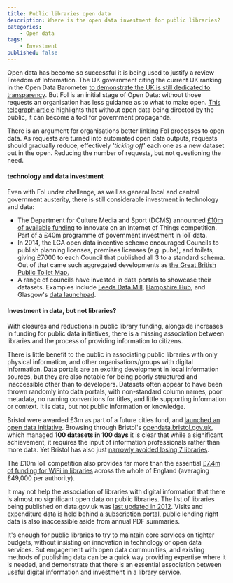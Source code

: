 ```yaml
---
title: Public libraries open data
description: Where is the open data investment for public libraries?
categories:
    - Open data
tags:
    - Investment
published: false
---
```


Open data has become so successful it is being used to justify a review Freedom of Information.  The UK government citing the current UK ranking in the Open Data Barometer [to demonstrate the UK is still dedicated to transparency](https://www.gov.uk/government/speeches/freedom-of-information-new-commission).  But FoI is an initial stage of Open Data: without those requests an organisation has less guidance as to what to make open.  [This telegraph article](http://www.telegraph.co.uk/technology/news/10412374/Information-Commissioner-Open-data-is-no-substitute-for-freedom-of-information.html) highlights that without open data being directed by the public, it can become a tool for government propaganda.

There is an argument for organisations better linking FoI processes to open data.  As requests are turned into automated open data outputs, requests should gradually reduce, effectively *'ticking off'* each one as a new dataset out in the open.  Reducing the number of requests, but not questioning the need.

#### technology and data investment

Even with FoI under challenge, as well as general local and central government austerity, there is still considerable investment in technology and data:

- The Department for Culture Media and Sport (DCMS) announced [£10m of available funding](https://www.gov.uk/government/news/10m-internet-of-things-competition-for-uk-cities-launched) to innovate on an Internet of Things competition.  Part of a £40m programme of government investment in IoT data.
- In 2014, the LGA open data incentive scheme encouraged Councils to publish planning licenses, premises licenses (e.g. pubs), and toilets, giving £7000 to each Council that published all 3 to a standard schema. Out of that came such aggregated developments as [the Great British Public Toilet Map.](http://greatbritishpublictoiletmap.rca.ac.uk/)
- A range of councils have invested in data portals to showcase their datasets.  Examples include [Leeds Data Mill](http://leedsdatamill.org/), [Hampshire Hub](http://www.hampshirehub.net/), and Glasgow's [data launchpad](https://data.glasgow.gov.uk/).

#### Investment in data, but not libraries?

With closures and reductions in public library funding, alongside increases in funding for public data initiatives, there is a missing association between libraries and the process of providing information to citizens.

There is little benefit to the public in associating public libraries with only physical information, and other organisations/groups with digital information.  Data portals are an exciting development in local information sources, but they are also notable for being poorly structured and inaccessible other than to developers.  Datasets often appear to have been thrown randomly into data portals, with non-standard column names, poor metadata, no naming conventions for titles, and little supporting information or context.  It is data, but not public information or knowledge.

Bristol were awarded £3m as part of a future cities fund, and [launched an open data initiative](https://futurecities.catapult.org.uk/news-template/-/asset_publisher/Qw0bKmomFN4q/content/bristol-open-data-initiative-launched/).  Browsing through Bristol's [opendata.bristol.gov.uk](https://opendata.bristol.gov.uk/), which managed **100 datasets in 100 days** it is clear that while a significant achievement, it requires the input of information professionals rather than more data.  Yet Bristol has also just [narrowly avoided losing 7 libraries](http://www.bbc.co.uk/news/uk-england-bristol-33564321).

The £10m IoT competition also provides far more than the essential [£7.4m of funding for WiFi in libraries](http://www.thebookseller.com/news/all-libraries-england-get-wi-fi-funding) across the whole of England (averaging £49,000 per authority).

It may not help the association of libraries with digital information that there is almost no significant open data on public libraries.  The list of libraries being published on data.gov.uk was [last updated in 2012](http://data.gov.uk/dataset/uk-public-library-contacts-14032012).  Visits and expenditure data is held behind [a subscription portal](http://www.ipf.com/cipfavalidation/login/login.asp?type=OTHER&dest=www.cipfastats.net/leisure/publiclibrary/Default.asp), public lending right data is also inaccessible aside from annual PDF summaries.

It's enough for public libraries to try to maintain core services on tighter budgets, without insisting on innovation in technology or open data services.  But engagement with open data communities, and existing methods of publishing data can be a quick way providing expertise where it is needed, and demonstrate that there is an essential association between useful digital information and investment in a library service.